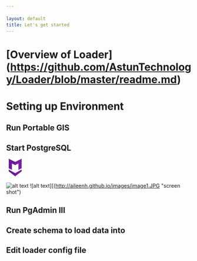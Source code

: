 ```yaml
---

layout: default
title: Let's get started
---
```


# [Overview of Loader] (https://github.com/AstunTechnology/Loader/blob/master/readme.md) #

# Setting up Environment #

## Run Portable GIS ##

## Start PostgreSQL ##

![alt text](https://github.com/adam-p/markdown-here/raw/master/src/common/images/icon48.png "Logo Title Text 1")

![alt text](http://aileenh.github.io/images/image1.JPG "Logo Title Text 1")
![alt text][(http://aileenh.github.io/images/image1.JPG "screen shot")

## Run PgAdmin III ##

## Create schema to load data into ##

## Edit loader config file ##

